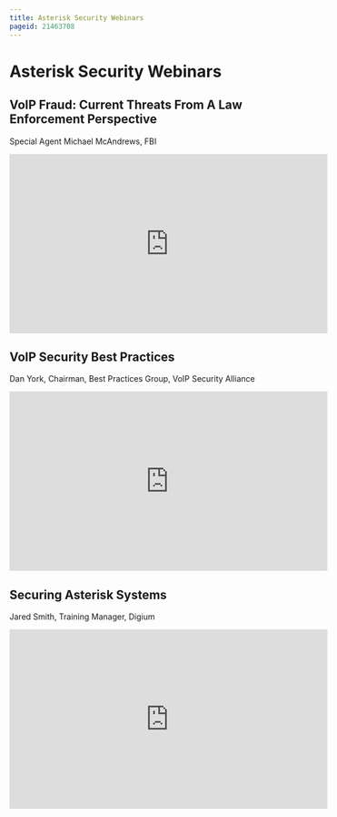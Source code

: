 ```yaml
---
title: Asterisk Security Webinars
pageid: 21463708
---
```


# Asterisk Security Webinars

## VoIP Fraud: Current Threats From A Law Enforcement Perspective
Special Agent Michael McAndrews, FBI

<iframe width="560" height="315" src="https://www.youtube.com/embed/ZO1xon4P-rg?si=mnDpGrvsTdM90nPX" title="YouTube video player" frameborder="0" allow="accelerometer; autoplay; clipboard-write; encrypted-media; gyroscope; picture-in-picture; web-share" allowfullscreen></iframe>

## VoIP Security Best Practices

Dan York, Chairman, Best Practices Group, VoIP Security Alliance

<iframe width="560" height="315" src="https://www.youtube.com/embed/6_WjMq3842o?si=84recPhwztlO6GQk" title="YouTube video player" frameborder="0" allow="accelerometer; autoplay; clipboard-write; encrypted-media; gyroscope; picture-in-picture; web-share" allowfullscreen></iframe>

## Securing Asterisk Systems

Jared Smith, Training Manager, Digium

<iframe width="560" height="315" src="https://www.youtube.com/embed/B-t-B1pdx5I?si=Z-iPrWs3cWnItCcT" title="YouTube video player" frameborder="0" allow="accelerometer; autoplay; clipboard-write; encrypted-media; gyroscope; picture-in-picture; web-share" allowfullscreen></iframe>
